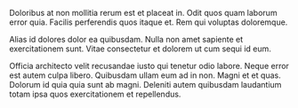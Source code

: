 Doloribus at non mollitia rerum est et placeat in. Odit quos quam laborum error quia. Facilis perferendis quos itaque et. Rem qui voluptas doloremque.
 Alias id dolores dolor ea quibusdam. Nulla non amet sapiente et exercitationem sunt. Vitae consectetur et dolorem ut cum sequi id eum.
 Officia architecto velit recusandae iusto qui tenetur odio labore. Neque error est autem culpa libero. Quibusdam ullam eum ad in non. Magni et et quas. Dolorum id quia quia sunt ab magni. Deleniti autem quibusdam laudantium totam ipsa quos exercitationem et repellendus.